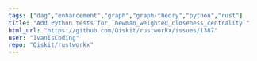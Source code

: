 ```yaml
---
tags: ["dag","enhancement","graph","graph-theory","python","rust"]
title: "Add Python tests for `newman_weighted_closeness_centrality`"
html_url: "https://github.com/Qiskit/rustworkx/issues/1387"
user: "IvanIsCoding"
repo: "Qiskit/rustworkx"
---
```


